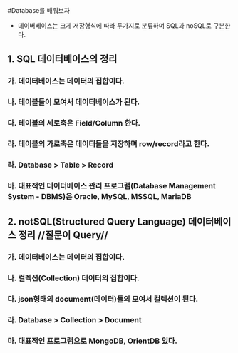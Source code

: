 #Database를 배워보자
 - 데이버베이스는 크게 저장형식에 따라 두가지로 분류하며 SQL과 noSQL로 구분한다.

## 1. SQL 데이터베이스의 정리
### 가. 데이터베이스는 데이터의 집합이다.
### 나. 테이블들이 모여서 데이터베이스가 된다.
### 다. 테이블의 세로축은 Field/Column 한다.
### 라. 테이블의 가로축은 데이터들을 저장하며 row/record라고 한다.
### 라. Database > Table > Record
### 바. 대표적인 데이터베이스 관리 프로그램(Database Management System - DBMS)은 Oracle, MySQL, MSSQL, MariaDB

## 2. notSQL(Structured Query Language) 데이터베이스 정리 //질문이 Query// 
### 가. 데이터베이스는 데이터의 집합이다.
### 나. 컬렉션(Collection) 데이터의 집합이다.
### 다. json형태의 document(데이터)들의 모여서 컬렉션이 된다.
### 라. Database > Collection > Document
### 마. 대표적인 프로그램으로 MongoDB, OrientDB 있다.
